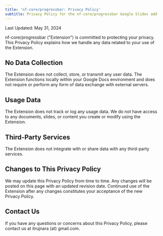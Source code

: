 ```yaml
---
title: 'nf-core/progressbar: Privacy Policy'
subtitle: Privacy Policy for the nf-core/progressbar Google Slides add-on
---
```


Last Updated: May 31, 2024

nf-core/progressbar ("Extension") is committed to protecting your privacy. This Privacy Policy explains how we handle any data related to your use of the Extension.

## No Data Collection

The Extension does not collect, store, or transmit any user data.
The Extension functions locally within your Google Docs environment and does not require or perform any form of data exchange with external servers.

## Usage Data

The Extension does not track or log any usage data.
We do not have access to any documents, slides, or content you create or modify using the Extension.

## Third-Party Services

The Extension does not integrate with or share data with any third-party services.

## Changes to This Privacy Policy

We may update this Privacy Policy from time to time. Any changes will be posted on this page with an updated revision date.
Continued use of the Extension after any changes constitutes your acceptance of the new Privacy Policy.

## Contact Us

If you have any questions or concerns about this Privacy Policy, please contact us at itrujnara (at) gmail.com.
